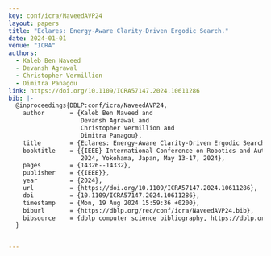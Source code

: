 ```yaml
---
key: conf/icra/NaveedAVP24
layout: papers
title: "Eclares: Energy-Aware Clarity-Driven Ergodic Search."
date: 2024-01-01
venue: "ICRA"
authors:
  - Kaleb Ben Naveed
  - Devansh Agrawal
  - Christopher Vermillion
  - Dimitra Panagou
link: https://doi.org/10.1109/ICRA57147.2024.10611286
bib: |-
  @inproceedings{DBLP:conf/icra/NaveedAVP24,
    author       = {Kaleb Ben Naveed and
                    Devansh Agrawal and
                    Christopher Vermillion and
                    Dimitra Panagou},
    title        = {Eclares: Energy-Aware Clarity-Driven Ergodic Search},
    booktitle    = {{IEEE} International Conference on Robotics and Automation, {ICRA}
                    2024, Yokohama, Japan, May 13-17, 2024},
    pages        = {14326--14332},
    publisher    = {{IEEE}},
    year         = {2024},
    url          = {https://doi.org/10.1109/ICRA57147.2024.10611286},
    doi          = {10.1109/ICRA57147.2024.10611286},
    timestamp    = {Mon, 19 Aug 2024 15:59:36 +0200},
    biburl       = {https://dblp.org/rec/conf/icra/NaveedAVP24.bib},
    bibsource    = {dblp computer science bibliography, https://dblp.org}
  }


---
```

